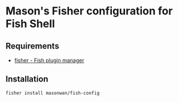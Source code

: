 # Mason's Fisher configuration for Fish Shell

## Requirements

* [fisher - Fish plugin manager](https://github.com/jorgebucaran/fisher)

## Installation

```
fisher install masonwan/fish-config
```
